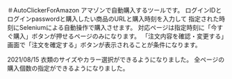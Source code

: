 ＃AutoClickerForAmazon
アマゾンで自動購入するツールです。
ログインIDとログインpasswordと購入したい商品のURLと購入時刻を入力して
指定された時刻にSeleniumによる自動操作で購入させます。
対応ページは指定時刻に「今すぐ購入」ボタンが押せるページのみになります。
「注文内容を確認・変更する」画面で「注文を確定する」ボタンが表示されることが条件になります。

2021/08/15
衣類のサイズやカラー選択ができるようになりました。
全ページの購入個数の指定ができるようになりました。
